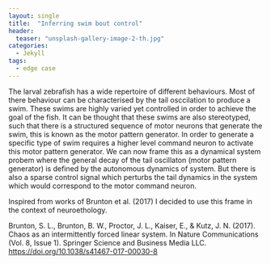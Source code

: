 ```yaml
---
layout: single
title:  "Inferring swim bout control"
header:
  teaser: "unsplash-gallery-image-2-th.jpg"
categories: 
  - Jekyll
tags:
  - edge case
---
```


The larval zebrafish has a wide repertoire of different behaviours. Most of there behaviour can be characterised by the tail osccilation to produce a swim. These swims are highly varied yet controlled in order to achieve the goal of the fish. It can be thought that these swims are also stereotyped, such that there is a structured sequence of motor neurons that generate the swim, this is known as the motor pattern generator. In order to generate a specific type of swim requires a higher level command neuron to activate this motor pattern generator. We can now frame this as a dynamical system probem where the general decay of the tail oscillaton (motor pattern generator) is defined by the autonomous dynamics of system. But there is also a sparse control signal which perturbs the tail dynamics in the system which would correspond to the motor command neuron.

Inspired from works of Brunton et al. (2017) I decided to use this frame in the context of neuroethology.










Brunton, S. L., Brunton, B. W., Proctor, J. L., Kaiser, E., & Kutz, J. N. (2017). Chaos as an intermittently forced linear system. In Nature Communications (Vol. 8, Issue 1). Springer Science and Business Media LLC. https://doi.org/10.1038/s41467-017-00030-8
